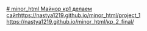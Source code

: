 [# minor_html
Майнор кр1 делаем сайт](https://nastya1219.github.io/minor_html/project_1)https://nastya1219.github.io/minor_html/project_1
https://nastya1219.github.io/minor_html/кр_2_final/
